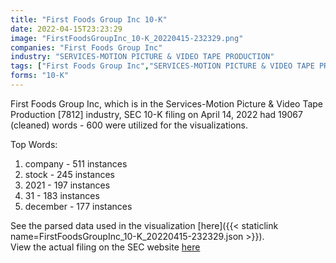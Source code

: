 ```yaml
---
title: "First Foods Group Inc 10-K"
date: 2022-04-15T23:23:29
image: "FirstFoodsGroupInc_10-K_20220415-232329.png"
companies: "First Foods Group Inc"
industry: "SERVICES-MOTION PICTURE & VIDEO TAPE PRODUCTION"
tags: ["First Foods Group Inc","SERVICES-MOTION PICTURE & VIDEO TAPE PRODUCTION","04-14-2022","10-K"]
forms: "10-K"
---
```

First Foods Group Inc, which is in the Services-Motion Picture & Video Tape Production [7812] industry, SEC 10-K filing on April 14, 2022 had 19067 (cleaned) words - 600 were utilized for the visualizations.

Top Words:
1. company - 511 instances
2. stock - 245 instances
3. 2021 - 197 instances
4. 31 - 183 instances
5. december - 177 instances


See the parsed data used in the visualization [here]({{< staticlink name=FirstFoodsGroupInc_10-K_20220415-232329.json >}}).  
View the actual filing on the SEC website [here](https://www.sec.gov/Archives/edgar/data/1648903/0001477932-22-002319.txt)